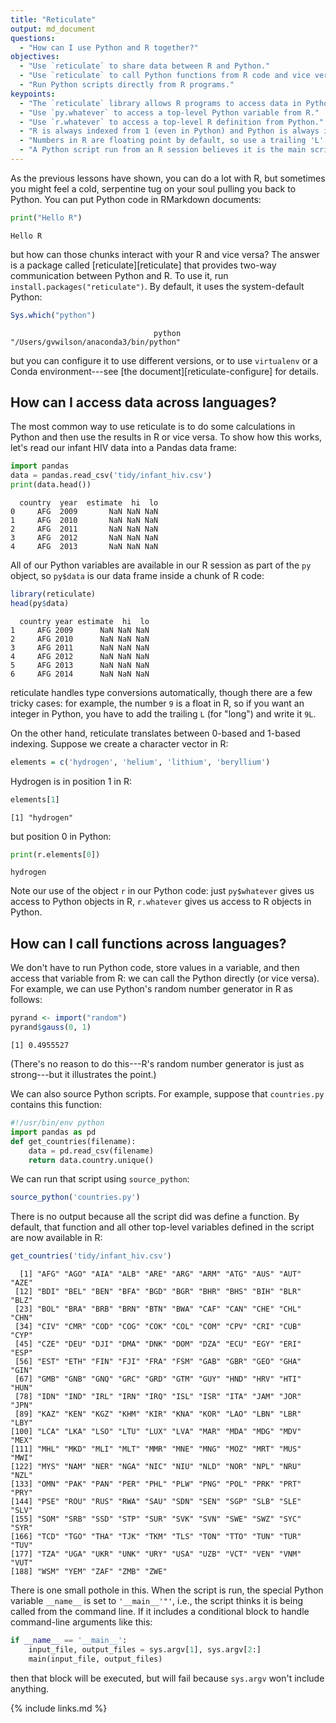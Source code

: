 ```yaml
---
title: "Reticulate"
output: md_document
questions:
  - "How can I use Python and R together?"
objectives:
  - "Use `reticulate` to share data between R and Python."
  - "Use `reticulate` to call Python functions from R code and vice versa."
  - "Run Python scripts directly from R programs."
keypoints:
  - "The `reticulate` library allows R programs to access data in Python programs and vice versa."
  - "Use `py.whatever` to access a top-level Python variable from R."
  - "Use `r.whatever` to access a top-level R definition from Python."
  - "R is always indexed from 1 (even in Python) and Python is always indexed from 0 (even in R)."
  - "Numbers in R are floating point by default, so use a trailing 'L' to force a value to be an integer."
  - "A Python script run from an R session believes it is the main script, i.e., `__name__` is `'__main__'` inside the Python script."
---
```




As the previous lessons have shown,
you can do a lot with R,
but sometimes you might feel a cold, serpentine tug on your soul
pulling you back to Python.
You can put Python code in RMarkdown documents:


```python
print("Hello R")
```

```
Hello R
```

but how can those chunks interact with your R and vice versa?
The answer is a package called [reticulate][reticulate] that provides two-way communication between Python and R.
To use it,
run `install.packages("reticulate")`.
By default,
it uses the system-default Python:


```r
Sys.which("python")
```

```
                                python 
"/Users/gvwilson/anaconda3/bin/python" 
```

but you can configure it to use different versions,
or to use `virtualenv` or a Conda environment---see [the document][reticulate-configure] for details.

## How can I access data across languages?

The most common way to use reticulate is to do some calculations in Python and then use the results in R
or vice versa.
To show how this works,
let's read our infant HIV data into a Pandas data frame:


```python
import pandas
data = pandas.read_csv('tidy/infant_hiv.csv')
print(data.head())
```

```
  country  year  estimate  hi  lo
0     AFG  2009       NaN NaN NaN
1     AFG  2010       NaN NaN NaN
2     AFG  2011       NaN NaN NaN
3     AFG  2012       NaN NaN NaN
4     AFG  2013       NaN NaN NaN
```

All of our Python variables are available in our R session as part of the `py` object,
so `py$data` is our data frame inside a chunk of R code:


```r
library(reticulate)
head(py$data)
```

```
  country year estimate  hi  lo
1     AFG 2009      NaN NaN NaN
2     AFG 2010      NaN NaN NaN
3     AFG 2011      NaN NaN NaN
4     AFG 2012      NaN NaN NaN
5     AFG 2013      NaN NaN NaN
6     AFG 2014      NaN NaN NaN
```

reticulate handles type conversions automatically,
though there are a few tricky cases:
for example,
the number `9` is a float in R,
so if you want an integer in Python,
you have to add the trailing `L` (for "long") and write it `9L`.

On the other hand,
reticulate translates between 0-based and 1-based indexing.
Suppose we create a character vector in R:


```r
elements = c('hydrogen', 'helium', 'lithium', 'beryllium')
```

Hydrogen is in position 1 in R:


```r
elements[1]
```

```
[1] "hydrogen"
```

but position 0 in Python:


```python
print(r.elements[0])
```

```
hydrogen
```

Note our use of the object `r` in our Python code:
just `py$whatever` gives us access to Python objects in R,
`r.whatever` gives us access to R objects in Python.

## How can I call functions across languages?

We don't have to run Python code,
store values in a variable,
and then access that variable from R:
we can call the Python directly (or vice versa).
For example,
we can use Python's random number generator in R as follows:


```r
pyrand <- import("random")
pyrand$gauss(0, 1)
```

```
[1] 0.4955527
```

(There's no reason to do this---R's random number generator is just as strong---but it illustrates the point.)

We can also source Python scripts.
For example,
suppose that `countries.py` contains this function:


```python
#!/usr/bin/env python
import pandas as pd
def get_countries(filename):
    data = pd.read_csv(filename)
    return data.country.unique()
```

We can run that script using `source_python`:


```r
source_python('countries.py')
```

There is no output because all the script did was define a function.
By default,
that function and all other top-level variables defined in the script are now available in R:


```r
get_countries('tidy/infant_hiv.csv')
```

```
  [1] "AFG" "AGO" "AIA" "ALB" "ARE" "ARG" "ARM" "ATG" "AUS" "AUT" "AZE"
 [12] "BDI" "BEL" "BEN" "BFA" "BGD" "BGR" "BHR" "BHS" "BIH" "BLR" "BLZ"
 [23] "BOL" "BRA" "BRB" "BRN" "BTN" "BWA" "CAF" "CAN" "CHE" "CHL" "CHN"
 [34] "CIV" "CMR" "COD" "COG" "COK" "COL" "COM" "CPV" "CRI" "CUB" "CYP"
 [45] "CZE" "DEU" "DJI" "DMA" "DNK" "DOM" "DZA" "ECU" "EGY" "ERI" "ESP"
 [56] "EST" "ETH" "FIN" "FJI" "FRA" "FSM" "GAB" "GBR" "GEO" "GHA" "GIN"
 [67] "GMB" "GNB" "GNQ" "GRC" "GRD" "GTM" "GUY" "HND" "HRV" "HTI" "HUN"
 [78] "IDN" "IND" "IRL" "IRN" "IRQ" "ISL" "ISR" "ITA" "JAM" "JOR" "JPN"
 [89] "KAZ" "KEN" "KGZ" "KHM" "KIR" "KNA" "KOR" "LAO" "LBN" "LBR" "LBY"
[100] "LCA" "LKA" "LSO" "LTU" "LUX" "LVA" "MAR" "MDA" "MDG" "MDV" "MEX"
[111] "MHL" "MKD" "MLI" "MLT" "MMR" "MNE" "MNG" "MOZ" "MRT" "MUS" "MWI"
[122] "MYS" "NAM" "NER" "NGA" "NIC" "NIU" "NLD" "NOR" "NPL" "NRU" "NZL"
[133] "OMN" "PAK" "PAN" "PER" "PHL" "PLW" "PNG" "POL" "PRK" "PRT" "PRY"
[144] "PSE" "ROU" "RUS" "RWA" "SAU" "SDN" "SEN" "SGP" "SLB" "SLE" "SLV"
[155] "SOM" "SRB" "SSD" "STP" "SUR" "SVK" "SVN" "SWE" "SWZ" "SYC" "SYR"
[166] "TCD" "TGO" "THA" "TJK" "TKM" "TLS" "TON" "TTO" "TUN" "TUR" "TUV"
[177] "TZA" "UGA" "UKR" "UNK" "URY" "USA" "UZB" "VCT" "VEN" "VNM" "VUT"
[188] "WSM" "YEM" "ZAF" "ZMB" "ZWE"
```

There is one small pothole in this.
When the script is run,
the special Python variable `__name__` is set to `'__main__'"'`,
i.e.,
the script thinks it is being called from the command line.
If it includes a conditional block to handle command-line arguments like this:


```python
if __name__ == '__main__':
    input_file, output_files = sys.argv[1], sys.argv[2:]
    main(input_file, output_files)
```

then that block will be executed,
but will fail because `sys.argv` won't include anything.

{% include links.md %}
